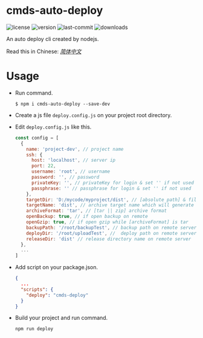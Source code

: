 # cmds-auto-deploy
<img src="https://img.shields.io/npm/l/cmds-auto-deploy" alt="license"> <img src="https://img.shields.io/github/package-json/v/Yzzzed/cmds-auto-deploy" alt="version"> <img src="https://img.shields.io/github/last-commit/Yzzzed/cmds-auto-deploy" alt="last-commit"> <img src="https://img.shields.io/npm/dt/cmds-auto-deploy" alt="downloads">

An auto deploy cli created by nodejs.

Read this in Chinese: [_简体中文_](docs/README.zh-CN.md)
# Usage
* Run command.
  ```shell
  $ npm i cmds-auto-deploy --save-dev
  ```
* Create a js file `deploy.config.js` on your project root directory.
* Edit `deploy.config.js` like this.
  
  ```js
  const config = [
    {
      name: 'project-dev', // project name
      ssh: {
        host: 'localhost', // server ip
        port: 22,
        username: 'root', // username
        password: '', // password
        privateKey: '', // privateKey for login & set '' if not used
        passphrase: '' // passphrase for login & set '' if not used
      },
      targetDir: 'D:/mycode/myproject/dist', // [absolute path] & file that need to be compressed
      targetName: 'dist', // archive target name which will generate a archive file like dist.tar or dist.zip.  *bugs existed & dont change it*
      archiveFormat: 'tar', // [tar || zip] archive format
      openBackup: true, // if open backup on remote
      openGzip: true, // if open gzip while [archiveFormat] is tar
      backupPath: '/root/backupTest', // backup path on remote server
      deployDir: '/root/uploadTest', //  deploy path on remote server
      releaseDir: 'dist' // release directory name on remote server
    },
    ...
  ]
  ```
* Add script on your package.json.
  ```json
  {
    ...
    "scripts": {
      "deploy": "cmds-deploy"
    }
  }
  ```
* Build your project and run command.
  ```shell
  npm run deploy
  ```